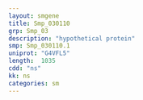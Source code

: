 ```yaml
---
layout: smgene
title: Smp_030110
grp: Smp_03
description: "hypothetical protein"
smp: Smp_030110.1
uniprot: "G4VFL5"
length:  1035
cdd: "ns"
kk: ns
categories: sm
---
```

